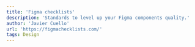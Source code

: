 ```yaml
---
title: 'Figma checklists'
description: 'Standards to level up your Figma components quality.'
author: 'Javier Cuello'
url: 'https://figmachecklists.com/'
tags: Design
---
```

